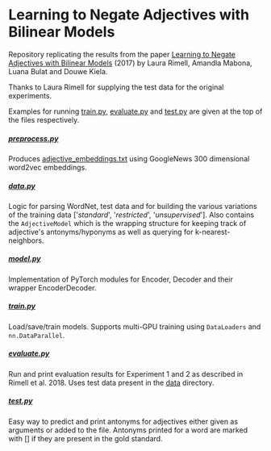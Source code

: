 # Learning to Negate Adjectives with Bilinear Models
Repository replicating the results from the paper [Learning to Negate Adjectives with Bilinear Models](https://aclweb.org/anthology/E17-201://aclweb.org/anthology/E17-2012) (2017) by Laura Rimell, Amandla Mabona, Luana Bulat and Douwe Kiela.

Thanks to Laura Rimell for supplying the test data for the original experiments.

Examples for running [train.py](train.py), [evaluate.py](evaluate.py) and [test.py](test.py) are given at the top of the files respectively.

##### [preprocess.py](preprocess.py)
Produces [adjective_embeddings.txt](data/adjective_embeddings.tsv) using GoogleNews 300 dimensional word2vec embeddings.

##### [data.py](data.py)
Logic for parsing WordNet, test data and for building the various variations of the training data ['*standard*', '*restricted*', '*unsupervised*']. Also contains the `AdjectiveModel` which is the wrapping structure for keeping track of adjective's antonyms/hyponyms as well as querying for k-nearest-neighbors.

##### [model.py](model.py)
Implementation of PyTorch modules for Encoder, Decoder and their wrapper EncoderDecoder.

##### [train.py](train.py)
Load/save/train models. Supports multi-GPU training using `DataLoaders` and `nn.DataParallel`.

##### [evaluate.py](evaluate.py)
Run and print evaluation results for Experiment 1 and 2 as described in Rimell et al. 2018. Uses test data present in the [data](data) directory.

##### [test.py](test.py)
Easy way to predict and print antonyms for adjectives either given as arguments or added to the file. Antonyms printed for a word are marked with [] if they are present in the gold standard.
